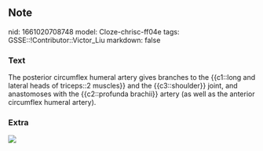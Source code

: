 ## Note
nid: 1661020708748
model: Cloze-chrisc-ff04e
tags: GSSE::!Contributor::Victor_Liu
markdown: false

### Text
The posterior circumflex humeral artery gives branches to the {{c1::long and lateral heads of triceps::2 muscles}} and the {{c3::shoulder}} joint, and anastomoses with the {{c2::profunda brachii}} artery (as well as the anterior circumflex humeral artery).

### Extra
<img src="paste-83c1269efdf2967115093e4d077d4faaf9837a67.jpg">
